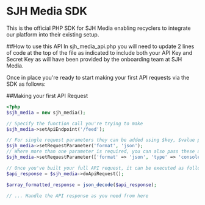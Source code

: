 # SJH Media SDK
This is the official PHP SDK for SJH Media enabling recyclers to integrate our platform into their existing setup.

##How to use this API
In sjh_media_api.php you will need to update 2 lines of code at the top of the file as indicated to include both your API Key and Secret Key as will have been provided by the onboarding team at SJH Media.

Once in place you're ready to start making your first API requests via the SDK as follows:

##Making your first API Request
```php
<?php
$sjh_media = new sjh_media();

// Specify the function call you're trying to make
$sjh_media->setApiEndpoint('/feed');

// For single request parameters they can be added using $key, $value parameters passed to setRequestParameter():
$sjh_media->setRequestParameter('format', 'json');
// Where more than one parameter is required, you can also pass these all through in one hit using an array as follows:
$sjh_media->setRequestParameter(['format' => 'json', 'type' => 'console']);

// Once you've built your full API request, it can be executed as follows:
$api_response = $sjh_media->doApiRequest();

$array_formatted_response = json_decode($api_response);

// ... Handle the API response as you need from here
```
